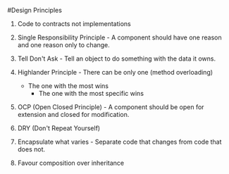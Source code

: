 #Design Principles

1. Code to contracts not implementations

2. Single Responsibility Principle - A component should have one reason and one reason only to change.

3. Tell Don't Ask - Tell an object to do something with the data it owns.

4. Highlander Principle - There can be only one (method overloading)
    * The one with the most wins
      * The one with the most specific wins

5. OCP (Open Closed Principle) - A component should be open for extension and closed for modification.

6. DRY (Don't Repeat Yourself)

7. Encapsulate what varies - Separate code that changes from code that does not.

8. Favour composition over inheritance
